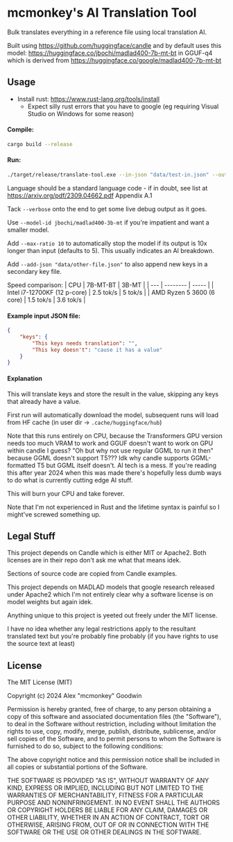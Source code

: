 # mcmonkey's AI Translation Tool

Bulk translates everything in a reference file using local translation AI.

Built using https://github.com/huggingface/candle and by default uses this model: https://huggingface.co/jbochi/madlad400-7b-mt-bt in GGUF-q4 which is derived from https://huggingface.co/google/madlad400-7b-mt-bt

## Usage

- Install rust: https://www.rust-lang.org/tools/install
    - Expect silly rust errors that you have to google (eg requiring Visual Studio on Windows for some reason)

#### Compile:
```sh
cargo build --release
```

#### Run:
```sh
./target/release/translate-tool.exe --in-json "data/test-in.json" --out-json "data/test-out.json" --language de
```

Language should be a standard language code - if in doubt, see list at https://arxiv.org/pdf/2309.04662.pdf Appendix A.1

Tack `--verbose` onto the end to get some live debug output as it goes.

Use `--model-id jbochi/madlad400-3b-mt` if you're impatient and want a smaller model.

Add `--max-ratio 10` to automatically stop the model if its output is 10x longer than input (defaults to 5). This usually indicates an AI breakdown.

Add `--add-json "data/other-file.json"` to also append new keys in a secondary key file.

Speed comparison:
| CPU | 7B-MT-BT | 3B-MT |
| --- | -------- | ----- |
| Intel i7-12700KF (12 p-core) | 2.5 tok/s | 5 tok/s |
| AMD Ryzen 5 3600 (6 core) | 1.5 tok/s | 3.6 tok/s |

#### Example input JSON file:
```json
{
    "keys": {
        "This keys needs translation": "",
        "This key doesn't": "cause it has a value"
    }
}
```

#### Explanation

This will translate keys and store the result in the value, skipping any keys that already have a value.

First run will automatically download the model, subsequent runs will load from HF cache (in user dir -> `.cache/huggingface/hub`)

Note that this runs entirely on CPU, because the Transformers GPU version needs too much VRAM to work and GGUF doesn't want to work on GPU within candle I guess? "Oh but why not use regular GGML to run it then" because GGML doesn't support T5??? Idk why candle supports GGML-formatted T5 but GGML itself doesn't. AI tech is a mess. If you're reading this after year 2024 when this was made there's hopefully less dumb ways to do what is currently cutting edge AI stuff.

This will burn your CPU and take forever.

Note that I'm not experienced in Rust and the lifetime syntax is painful so I might've screwed something up.

## Legal Stuff

This project depends on Candle which is either MIT or Apache2. Both licenses are in their repo don't ask me what that means idek.

Sections of source code are copied from Candle examples.

This project depends on MADLAD models that google research released under Apache2 which I'm not entirely clear why a software license is on model weights but again idek.

Anything unique to this project is yeeted out freely under the MIT license.

I have no idea whether any legal restrictions apply to the resultant translated text but you're probably fine probably (if you have rights to use the source text at least)

## License

The MIT License (MIT)

Copyright (c) 2024 Alex "mcmonkey" Goodwin

Permission is hereby granted, free of charge, to any person obtaining a copy
of this software and associated documentation files (the "Software"), to deal
in the Software without restriction, including without limitation the rights
to use, copy, modify, merge, publish, distribute, sublicense, and/or sell
copies of the Software, and to permit persons to whom the Software is
furnished to do so, subject to the following conditions:

The above copyright notice and this permission notice shall be included in all
copies or substantial portions of the Software.

THE SOFTWARE IS PROVIDED "AS IS", WITHOUT WARRANTY OF ANY KIND, EXPRESS OR
IMPLIED, INCLUDING BUT NOT LIMITED TO THE WARRANTIES OF MERCHANTABILITY,
FITNESS FOR A PARTICULAR PURPOSE AND NONINFRINGEMENT. IN NO EVENT SHALL THE
AUTHORS OR COPYRIGHT HOLDERS BE LIABLE FOR ANY CLAIM, DAMAGES OR OTHER
LIABILITY, WHETHER IN AN ACTION OF CONTRACT, TORT OR OTHERWISE, ARISING FROM,
OUT OF OR IN CONNECTION WITH THE SOFTWARE OR THE USE OR OTHER DEALINGS IN THE
SOFTWARE.
